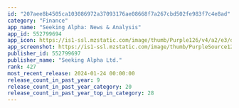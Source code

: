 ```yaml
---
id: "207aee8b4505ca103086972a37093176ae08668f7a267cbd502fe983f7c4e8ad"
category: "Finance"
app_name: "Seeking Alpha: News & Analysis"
app_id: 552799694
app_icon: https://is1-ssl.mzstatic.com/image/thumb/Purple126/v4/a2/e3/dd/a2e3dd39-d8f8-84ad-e258-1b64ed63f45e/AppIcon-0-0-1x_U007emarketing-0-0-0-6-0-0-sRGB-0-0-0-GLES2_U002c0-512MB-85-220-0-0.png/1024x1024bb.png
app_screenshot: https://is1-ssl.mzstatic.com/image/thumb/PurpleSource122/v4/9c/2f/34/9c2f34c0-7dac-8c75-448c-90aea9e2dd2b/84966da9-9067-47aa-ab2b-b379d8d953d5_6.5__Display_01.png/1242x2688bb.png
publisher_id: 552799697
publisher_name: "Seeking Alpha Ltd."
rank: 427
most_recent_release: 2024-01-24 00:00:00
release_count_in_past_year: 9
release_count_in_past_year_category: 20
release_count_in_past_year_top_in_category: 28
---
```

